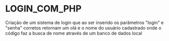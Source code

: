 # LOGIN_COM_PHP
Criação de um sistema de login que ao ser inserido os parâmetros "login" e "senha"  corretos retornam um olá e o nome do usuário cadastrado onde o código faz a busca de nome através de um banco de dados local  
<a href="index.php"></a>
